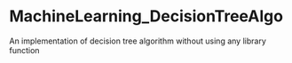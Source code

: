 # MachineLearning_DecisionTreeAlgo
An implementation of decision tree algorithm without using any library function

